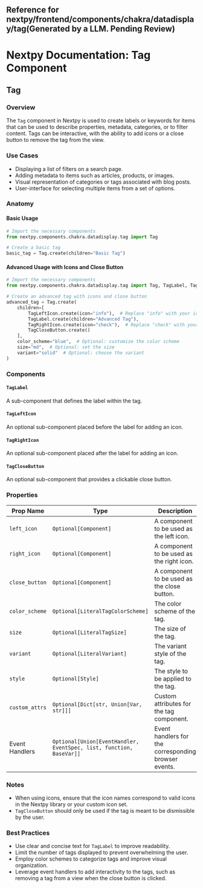 ##  Reference for nextpy/frontend/components/chakra/datadisplay/tag(Generated by a LLM. Pending Review)

# Nextpy Documentation: Tag Component

## Tag

### Overview

The `Tag` component in Nextpy is used to create labels or keywords for items that can be used to describe properties, metadata, categories, or to filter content. Tags can be interactive, with the ability to add icons or a close button to remove the tag from the view.

### Use Cases

- Displaying a list of filters on a search page.
- Adding metadata to items such as articles, products, or images.
- Visual representation of categories or tags associated with blog posts.
- User-interface for selecting multiple items from a set of options.

### Anatomy

#### Basic Usage

```python
# Import the necessary components
from nextpy.components.chakra.datadisplay.tag import Tag

# Create a basic tag
basic_tag = Tag.create(children="Basic Tag")
```

#### Advanced Usage with Icons and Close Button

```python
# Import the necessary components
from nextpy.components.chakra.datadisplay.tag import Tag, TagLabel, TagLeftIcon, TagRightIcon, TagCloseButton

# Create an advanced tag with icons and close button
advanced_tag = Tag.create(
    children=[
        TagLeftIcon.create(icon="info"),  # Replace "info" with your icon choice
        TagLabel.create(children="Advanced Tag"),
        TagRightIcon.create(icon="check"),  # Replace "check" with your icon choice
        TagCloseButton.create()
    ],
    color_scheme="blue",  # Optional: customize the color scheme
    size="md",  # Optional: set the size
    variant="solid"  # Optional: choose the variant
)
```

### Components

#### `TagLabel`
A sub-component that defines the label within the tag.

#### `TagLeftIcon`
An optional sub-component placed before the label for adding an icon.

#### `TagRightIcon`
An optional sub-component placed after the label for adding an icon.

#### `TagCloseButton`
An optional sub-component that provides a clickable close button.

### Properties

| Prop Name        | Type                                                     | Description                                                  |
| ---------------- | -------------------------------------------------------- | ------------------------------------------------------------ |
| `left_icon`      | `Optional[Component]`                                    | A component to be used as the left icon.                     |
| `right_icon`     | `Optional[Component]`                                    | A component to be used as the right icon.                    |
| `close_button`   | `Optional[Component]`                                    | A component to be used as the close button.                  |
| `color_scheme`   | `Optional[LiteralTagColorScheme]`                        | The color scheme of the tag.                                 |
| `size`           | `Optional[LiteralTagSize]`                               | The size of the tag.                                         |
| `variant`        | `Optional[LiteralVariant]`                               | The variant style of the tag.                                |
| `style`          | `Optional[Style]`                                        | The style to be applied to the tag.                          |
| `custom_attrs`   | `Optional[Dict[str, Union[Var, str]]]`                   | Custom attributes for the tag component.                     |
| Event Handlers   | `Optional[Union[EventHandler, EventSpec, list, function, BaseVar]]` | Event handlers for the corresponding browser events. |

### Notes

- When using icons, ensure that the icon names correspond to valid icons in the Nextpy library or your custom icon set.
- `TagCloseButton` should only be used if the tag is meant to be dismissible by the user.

### Best Practices

- Use clear and concise text for `TagLabel` to improve readability.
- Limit the number of tags displayed to prevent overwhelming the user.
- Employ color schemes to categorize tags and improve visual organization.
- Leverage event handlers to add interactivity to the tags, such as removing a tag from a view when the close button is clicked.